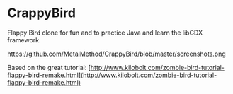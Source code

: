 # CrappyBird
Flappy Bird clone for fun and to practice Java and learn the libGDX framework.

https://github.com/MetalMethod/CrappyBird/blob/master/screenshots.png

Based on the great tutorial:
[http://www.kilobolt.com/zombie-bird-tutorial-flappy-bird-remake.html](http://www.kilobolt.com/zombie-bird-tutorial-flappy-bird-remake.html)

